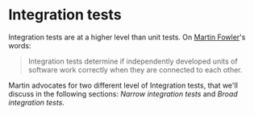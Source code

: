 # Integration tests

Integration tests are at a higher level than unit tests. On [Martin
Fowler](https://martinfowler.com/bliki/IntegrationTest.html)'s words:

> Integration tests determine if independently developed units of
> software work correctly when they are connected to each other.

Martin advocates for two different level of Integration tests, that
we'll discuss in the following sections: *Narrow integration tests*
and *Broad integration tests*.

